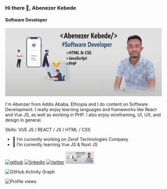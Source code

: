 ### Hi there 👋, Abenezer Kebede 
#### Software Developer
![Software Developer](https://github.com/abenikeb/abenikeb/blob/main/My_first_banner_small.png)

I'm Abenzer from Addis Ababa, Ethiopia and I do content on Software Development. I really enjoy learning languages and frameworks like React and Vue JS, as well as working in PHP. I also enjoy wireframing, UI, UX, and design in general.


Skills: VUE JS / REACT / JS / HTML / CSS

- 🔭 I’m currently working on Zeraf Technologies Company 
- 🌱 I’m currently learning Vue JS & Nuxt JS  


[<img src='https://cdn.jsdelivr.net/npm/simple-icons@3.0.1/icons/github.svg' alt='github' height='40'>](https://github.com/https://github.com/abenikeb)  [<img src='https://cdn.jsdelivr.net/npm/simple-icons@3.0.1/icons/linkedin.svg' alt='linkedin' height='40'>](https://www.linkedin.com/in/https://www.linkedin.com/in/abenezer-kebede-804479214//)  [<img src='https://cdn.jsdelivr.net/npm/simple-icons@3.0.1/icons/twitter.svg' alt='twitter' height='40'>](https://twitter.com/https://twitter.com/AbenezerKebede4)  [<img src='https://github.com/abenikeb/abenikeb/blob/main/My_first_banner_small.png' alt='website' height='40'>](https://github.com/abenikeb)  

![GitHub Activity Graph](https://activity-graph.herokuapp.com/graph?username=https://github.com/abenikeb)  

![Profile views](https://gpvc.arturio.dev/https://github.com/abenikeb)  
